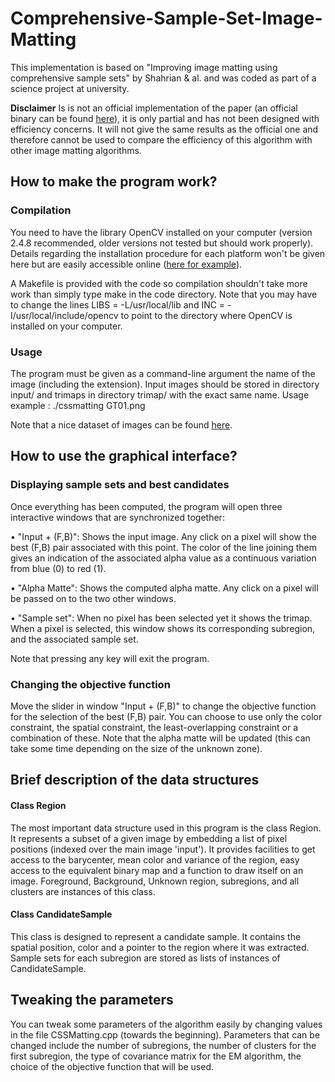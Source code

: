 Comprehensive-Sample-Set-Image-Matting
======================================

This implementation is based on "Improving image matting using comprehensive sample sets" by Shahrian & al. and was coded as part of a science project at university.

**Disclaimer** Is is not an official implementation of the paper (an official binary can be found [here](http://www.alphamatting.com/ComprehensiveSampling.zip)), it is only partial and has not been designed with efficiency concerns. It will not give the same results as the official one and therefore cannot be used to compare the efficiency of this algorithm with other image matting algorithms.

## How to make the program work?

### Compilation

You need to have the library OpenCV installed on your computer (version 2.4.8 recommended, older versions not tested but should work properly). Details regarding the installation procedure for each platform won't be given here but are easily accessible online ([here for example](http://docs.opencv.org/doc/tutorials/introduction/table_of_content_introduction/table_of_content_introduction.html)).

A Makefile is provided with the code so compilation shouldn't take more work than simply type make in the code directory. Note that you may have to change the lines LIBS = -L/usr/local/lib and INC = -I/usr/local/include/opencv to point to the directory where OpenCV is installed on your computer.

### Usage

The program must be given as a command-line argument the name of the image (including the extension). Input images should be stored in directory input/ and trimaps in directory trimap/ with the exact same name. Usage example : ./cssmatting GT01.png

Note that a nice dataset of images can be found [here](http://www.alphamatting.com/datasets.php).

## How to use the graphical interface?

### Displaying sample sets and best candidates

Once everything has been computed, the program will open three interactive windows that are synchronized together:

• "Input + (F,B)": Shows the input image. Any click on a pixel will show the best (F,B) pair associated with this point. The color of the line joining them gives an indication of the associated alpha value as a continuous variation from blue (0) to red (1).

• "Alpha Matte": Shows the computed alpha matte. Any click on a pixel will be passed on to the two other windows.

• "Sample set": When no pixel has been selected yet it shows the trimap. When a pixel is selected, this window shows its corresponding subregion, and the associated sample set.

Note that pressing any key will exit the program.

### Changing the objective function

Move the slider in window "Input + (F,B)" to change the objective function for the selection of the best (F,B) pair. You can choose to use only the color constraint, the spatial constraint, the least-overlapping constraint or a combination of these. Note that the alpha matte will be updated (this can take some time depending on the size of the unknown zone).

## Brief description of the data structures

#### Class Region

The most important data structure used in this program is the class Region. It represents a subset of a given image by embedding a list of pixel positions (indexed over the main image 'input'). It provides facilities to get access to the barycenter, mean color and variance of the region, easy access to the equivalent binary map and a function to draw itself on an image. Foreground, Background, Unknown region, subregions, and all clusters are instances of this class.

#### Class CandidateSample

This class is designed to represent a candidate sample. It contains the spatial position, color and a pointer to the region where it was extracted. Sample sets for each subregion are stored as lists of instances of CandidateSample.

## Tweaking the parameters

You can tweak some parameters of the algorithm easily by changing values in the file CSSMatting.cpp (towards the beginning). Parameters that can be changed include the number of subregions, the number of clusters for the first subregion, the type of covariance matrix for the EM algorithm, the choice of the objective function that will be used.

